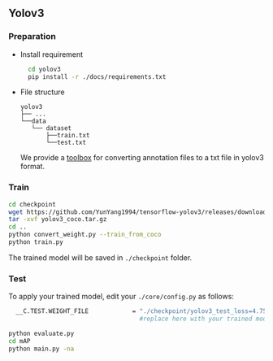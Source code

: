 ## Yolov3
### Preparation
- Install requirement
  ```bash
    cd yolov3
    pip install -r ./docs/requirements.txt
  ```
- File structure
  ```
  yolov3
  ├── ...
  └──data
     └── dataset
         ├──train.txt
         └──test.txt
  ```
  We provide a [toolbox](https://github.com/bupt-ai-cz/LLVIP/blob/main/toolbox/toolbox_readme.md) for converting annotation files to a txt file in yolov3 format.
### Train 
```bash
cd checkpoint
wget https://github.com/YunYang1994/tensorflow-yolov3/releases/download/v1.0/yolov3_coco.tar.gz
tar -xvf yolov3_coco.tar.gz
cd ..
python convert_weight.py --train_from_coco
python train.py
```
The trained model will be saved in `./checkpoint` folder.

### Test
To apply your trained model, edit your `./core/config.py` as follows:
```bash
  __C.TEST.WEIGHT_FILE            = "./checkpoint/yolov3_test_loss=4.7528.ckpt-50"
                                    #replace here with your trained model.
```
```bash
python evaluate.py
cd mAP
python main.py -na
```
